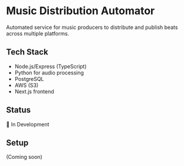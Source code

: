 # Music Distribution Automator

Automated service for music producers to distribute and publish beats across multiple platforms.

## Tech Stack
- Node.js/Express (TypeScript)
- Python for audio processing
- PostgreSQL
- AWS (S3)
- Next.js frontend

## Status
🚧 In Development

## Setup
(Coming soon)